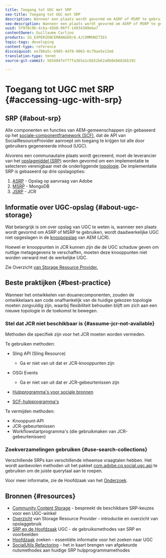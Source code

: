 ```yaml
---
title: Toegang tot UGC met SRP
seo-title: Toegang tot UGC met SRP
description: Wanneer een plaats wordt gevormd om ASRP of MSRP te gebruiken, wordt daadwerkelijke UGC niet opgeslagen in de knoopopslag van AEM (JCR)
seo-description: Wanneer een plaats wordt gevormd om ASRP of MSRP te gebruiken, wordt daadwerkelijke UGC niet opgeslagen in de knoopopslag van AEM (JCR)
uuid: 5f9f8c9b-4c6a-45b0-96ff-14934380eba7
contentOwner: Guillaume Carlino
products: SG_EXPERIENCEMANAGER/6.4/COMMUNITIES
topic-tags: developing
content-type: reference
discoiquuid: ee786a5c-b985-4d78-9063-6c79ae5e13e6
translation-type: tm+mt
source-git-commit: 565604feff7fa365a1c6b52b62a0b0eb681bb192

---
```



# Toegang tot UGC met SRP {#accessing-ugc-with-srp}

## SRP {#about-srp}

Alle componenten en functies van AEM-gemeenschappen zijn gebaseerd op het [sociale-componentframework (SCF)](scf.md), dat de API van SocialResourceProvider aanroept om toegang te krijgen tot alle door gebruikers gegenereerde inhoud (UGC).

Alvorens een communautaire plaats wordt gecreeerd, moet de leverancier van het [opslagmiddel (SRP)](working-with-srp.md) worden gevormd om een implementatie te selecteren verenigbaar met de onderliggende [topologie](topologies.md). De implementatie SRP is gebaseerd op drie opslagopties:

1. [ASRP](asrp.md) - Opslag op aanvraag van Adobe
2. [MSRP](msrp.md) - MongoDB
3. [JSRP](jsrp.md) - JCR

## Informatie over UGC-opslag {#about-ugc-storage}

Wat belangrijk is om over opslag van UGC te weten is, wanneer een plaats wordt gevormd om ASRP of MSRP te gebruiken, wordt daadwerkelijke UGC niet opgeslagen in de [knoopopslag](../../help/sites-deploying/data-store-config.md) van AEM (JCR).

Hoewel er knooppunten in JCR kunnen zijn die de UGC schaduw geven om nuttige metagegevens te verschaffen, moeten deze knooppunten niet worden verward met de werkelijke UGC.

Zie Overzicht [van Storage Resource Provider.](srp.md)

## Beste praktijken {#best-practice}

Wanneer het ontwikkelen van douanecomponenten, zouden de ontwikkelaars aan code onafhankelijk van de huidige gekozen topologie moeten zorgvuldig zijn, waarbij flexibiliteit behouden blijft om zich aan een nieuwe topologie in de toekomst te bewegen.

### Stel dat JCR niet beschikbaar is {#assume-jcr-not-available}

Methoden die specifiek zijn voor het JCR moeten worden vermeden.

Te gebruiken methoden:

* Sling API (Sling Resource)
   * Ga er niet van uit dat er JCR-knooppunten zijn

* OSGi Events
   * Ga er niet van uit dat er JCR-gebeurtenissen zijn

* [Hulpprogramma&#39;s voor sociale bronnen](socialutils.md#socialresourceutilities-package)
* [SCF-hulpprogramma&#39;s](socialutils.md#scfutilities-package)

Te vermijden methoden:

* Knooppunt-API
* JCR-gebeurtenissen
* Workflowstartprogramma&#39;s (die gebruikmaken van JCR-gebeurtenissen)

### Zoekverzamelingen gebruiken {#use-search-collections}

Verschillende SRPs kan verschillende inheemse vraagtalen hebben. Het wordt aanbevolen methoden uit het pakket [com.adobe.cq.social.ugc.api](https://helpx.adobe.com/experience-manager/6-4/sites/developing/using/reference-materials/javadoc/com/adobe/cq/social/ugc/api/package-summary.html) te gebruiken om de juiste querytaal aan te roepen.

Voor meer informatie, zie de Hoofdzaak van het [Onderzoek](search-implementation.md).

## Bronnen {#resources}

* [Community Content Storage](working-with-srp.md) - bespreekt de beschikbare SRP-keuzes voor een UGC-winkel
* [Overzicht](srp.md) van Storage Resource Provider - introductie en overzicht van opslaggebruik
* [SRP en de Hoofdzaak](srp-and-ugc.md) UGC - de gebruiksmethodes van SRP en voorbeelden
* [Hoofdzaak](search-implementation.md) zoeken - essentiële informatie voor het zoeken naar UGC
* [SocialUtils Refactoring](socialutils.md) - het in kaart brengen van afgekeurde nutsmethodes aan huidige SRP hulpprogrammamethodes

